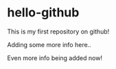 # hello-github

This is my first repository on github!

Adding some more info here..

Even more info being added now!
